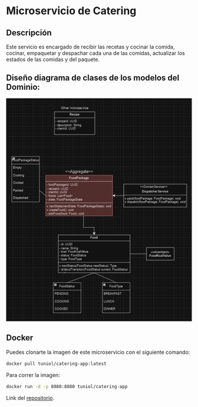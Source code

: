 # Microservicio de Catering

## Descripción

Este servicio es encargado de recibir las recetas y cocinar la comida, cocinar, empaquetar y despachar cada una de las
comidas, actualizar los estados de las comidas y del paquete.

## Diseño diagrama de clases de los modelos del Dominio:

![Diagrama de clases](assets%2FUML%20MS.png)

## Docker
Puedes clonarte la imagen de este microservicio con el siguiente comando:

```bash
docker pull tuniol/catering-app:latest
```

Para correr la imagen:
```bash
docker run -d -p 8080:8080 tuniol/catering-app
```

Link del [repositorio](https://github.com/OrlandoRibera/nur-microservices).
